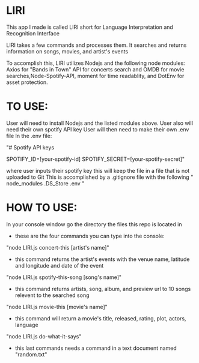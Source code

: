 # LIRI

This app I made is called LIRI short for Language Interpretation and Recognition Interface

LIRI takes a few commands and processes them. It searches and returns information on songs, movies, and artist's events

To accomplish this, LIRI utilizes Nodejs and the following node modules: Axios for "Bands in Town" API for concerts search and OMDB for movie searches,Node-Spotify-API, moment for time readablity, and DotEnv for asset protection.

# TO USE:
User will need to install Nodejs and the listed modules above.
User also will need their own spotify API key
User will then need to make their own .env file
In the .env file: 

"# Spotify API keys

SPOTIFY_ID=[your-spotify-id]
SPOTIFY_SECRET=[your-spotify-secret]"

where user inputs their spotify key this will keep the file in a file that is not uploaded to Git
This is accomplished by a .gitignore file with the following
"
node_modules
.DS_Store
.env
"
# HOW TO USE:
In your console window go the directory the files this repo is located in
 - these are the four commands you can type into the console:

"node LIRI.js concert-this [artist's name]"
 - this command returns the artist's events with the venue name, latitude and longitude and date of the event

"node LIRI.js spotify-this-song [song's name]"
- this command returns artists, song, album, and preview url to 10 songs relevent to the searched song

"node LIRI.js movie-this [movie's name]"
 - this command will return a movie's title, released, rating, plot, actors, language

"node LIRI.js do-what-it-says"
 - this last commands needs a command in a text document named "random.txt"


